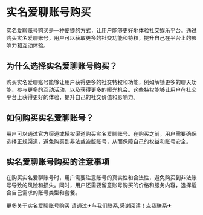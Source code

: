 # 实名爱聊账号购买

实名爱聊账号购买是一种便捷的方式，让用户能够更好地体验社交娱乐平台。通过购买实名爱聊账号，用户可以获取更多的社交功能和特权，提升自己在平台上的影响力和互动体验。

## 为什么选择实名爱聊账号购买？

购买实名爱聊账号能够让用户获得更多的社交特权和功能，例如解锁更多的聊天功能、参与更多的互动活动，以及获得更多的曝光机会。这些特权能够让用户在社交平台上获得更好的体验，提升自己的社交价值和影响力。

## 如何购买实名爱聊账号？

用户可以通过官方渠道或授权渠道购买实名爱聊账号。在购买之前，用户需要确保选择正规渠道，避免购买到非法或盗版账号，从而保障自己的权益和账号安全。

## 实名爱聊账号购买的注意事项

在购买实名爱聊账号时，用户需要注意账号的真实性和合法性，避免购买到非法账号导致的风险和损失。同时，用户还需要留意账号购买的价格和服务内容，选择适合自己需求的账号类型和套餐。

更多关于实名爱聊账号购买 请通过✈与我们联系,感谢阅读！[点我联系✈](https://www.G208.com)